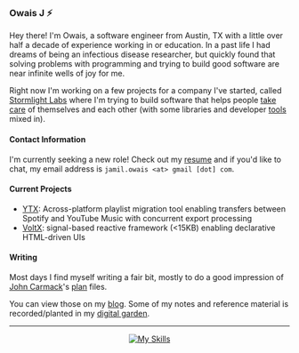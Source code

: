 ### Owais J :zap:

Hey there! I'm Owais, a software engineer from Austin, TX with a little over half a
decade of experience working in or education. In a past life I had dreams of being an
infectious disease researcher, but quickly found that solving problems with programming
and trying to build good software are near infinite wells of joy for me.

Right now I'm working on a few projects for a company I've started, called
[Stormlight Labs](https://stormlightlabs.org) where I'm trying to build software that
helps people [take care](https://volkara.stormlightlabs.org) of themselves and each other
(with some libraries and developer [tools](https://github.com/stormlightlabs/volt)
mixed in).

#### Contact Information

I'm currently seeking a new role! Check out my [resume](/data/resume.txt) and if you'd
like to chat, my email address is `jamil.owais <at> gmail [dot] com`.

#### Current Projects

- [YTX](https://github.com/desertthunder/ytx): Across-platform playlist migration tool
enabling transfers between Spotify and YouTube Music with concurrent export processing
- [VoltX](https://github.com/stormlightlabs/volt): signal-based reactive framework (<15KB)
  enabling declarative HTML-driven UIs

#### Writing

Most days I find myself writing a fair bit, mostly to do a good impression of
[John Carmack](https://garbagecollected.org/2017/10/24/the-carmack-plan/)'s
[plan](https://github.com/ESWAT/john-carmack-plan-archive/) files.

You can view those on my [blog](https://desertthunder.dev). Some of my notes and reference
material is recorded/planted in my [digital garden](https://desertthunder.github.io/garden).

---

<center>

[![My Skills](https://skillicons.dev/icons?i=neovim,arch,python,svelte,rust,go)](https://skillicons.dev)

</center>

